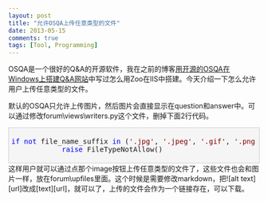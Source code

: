 ```yaml
---
layout: post
title: "允许OSQA上传任意类型的文件"
date: 2013-05-15
comments: true
tags: [Tool, Programming]
---
```

<p>OSQA是一个很好的Q&amp;A的开源软件，我在之前的博客<a href="/2012/10/25/setup-osqa-in-windows/">用开源的OSQA在Windows上搭建Q&A网站</a>中写过怎么用Zoo在IIS中搭建。今天介绍一下怎么允许用户上传任意类型的文件。</p>  <p>默认的OSQA只允许上传图片，然后图片会直接显示在question和answer中。可以通过修改forum\views\writers.py这个文件，删掉下面2行代码。</p>  <p>   <div style="border-bottom: #cccccc 1px solid; border-left: #cccccc 1px solid; padding-bottom: 5px; background-color: #f5f5f5; padding-left: 5px; padding-right: 5px; border-top: #cccccc 1px solid; border-right: #cccccc 1px solid; padding-top: 5px" class="cnblogs_code">     <pre><span style="color: #0000ff">if</span> <span style="color: #0000ff">not</span> file_name_suffix <span style="color: #0000ff">in</span> (<span style="color: #800000">'</span><span style="color: #800000">.jpg</span><span style="color: #800000">'</span>, <span style="color: #800000">'</span><span style="color: #800000">.jpeg</span><span style="color: #800000">'</span>, <span style="color: #800000">'</span><span style="color: #800000">.gif</span><span style="color: #800000">'</span>, <span style="color: #800000">'</span><span style="color: #800000">.png</span><span style="color: #800000">'</span>, <span style="color: #800000">'</span><span style="color: #800000">.bmp</span><span style="color: #800000">'</span>, <span style="color: #800000">'</span><span style="color: #800000">.tiff</span><span style="color: #800000">'</span>, <span style="color: #800000">'</span><span style="color: #800000">.ico</span><span style="color: #800000">'</span><span style="color: #000000">):
            </span><span style="color: #0000ff">raise</span> FileTypeNotAllow()</pre>
  </div>
这样用户就可以通过点那个image按钮上传任意类型的文件了，这些文件也会和图片一样，放在forum\upfiles里面。这个时候是需要修改markdown，把![alt text][url]改成[text][url]，就可以了，上传的文件会作为一个链接存在，可以下载。

  </p>